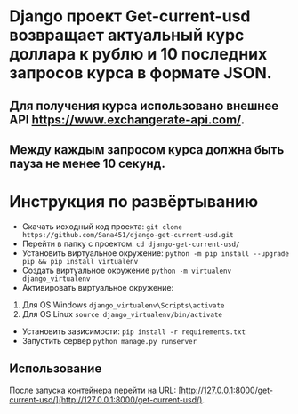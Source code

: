 # Django проект Get-current-usd возвращает актуальный курс доллара к рублю и 10 последних запросов курса в формате JSON.

## Для получения курса использовано внешнее API https://www.exchangerate-api.com/.
## Между каждым запросом курса должна быть пауза не менее 10 секунд.

# Инструкция по развёртыванию
* Скачать исходный код проекта: `git clone https://github.com/Sana451/django-get-current-usd.git`
* Перейти в папку с проектом: `cd django-get-current-usd/`
* Установить виртуальное окружение: `python -m pip install --upgrade pip && pip install virtualenv`
* Создать виртуальное окружение `python -m virtualenv django_virtualenv`
* Активировать виртуальное окружение:
1. Для OS Windows  `django_virtualenv\Scripts\activate`
2. Для OS Linux `source django_virtualenv/bin/activate`
* Установить зависимости: `pip install -r requirements.txt`
* Запустить сервер `python manage.py runserver`

## Использование

После запуска контейнера перейти на
URL: [http://127.0.0.1:8000/get-current-usd/](http://127.0.0.1:8000/get-current-usd/).